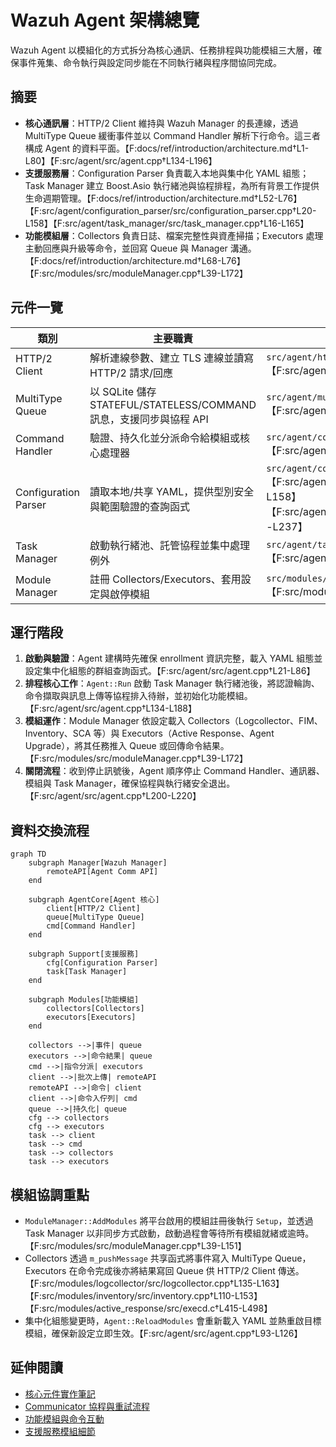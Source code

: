 # Wazuh Agent 架構總覽

Wazuh Agent 以模組化的方式拆分為核心通訊、任務排程與功能模組三大層，確保事件蒐集、命令執行與設定同步能在不同執行緒與程序間協同完成。

## 摘要

- **核心通訊層**：HTTP/2 Client 維持與 Wazuh Manager 的長連線，透過 MultiType Queue 緩衝事件並以 Command Handler 解析下行命令。這三者構成 Agent 的資料平面。【F:docs/ref/introduction/architecture.md†L1-L80】【F:src/agent/src/agent.cpp†L134-L196】
- **支援服務層**：Configuration Parser 負責載入本地與集中化 YAML 組態；Task Manager 建立 Boost.Asio 執行緒池與協程排程，為所有背景工作提供生命週期管理。【F:docs/ref/introduction/architecture.md†L52-L76】【F:src/agent/configuration_parser/src/configuration_parser.cpp†L20-L158】【F:src/agent/task_manager/src/task_manager.cpp†L16-L165】
- **功能模組層**：Collectors 負責日誌、檔案完整性與資產掃描；Executors 處理主動回應與升級等命令，並回寫 Queue 與 Manager 溝通。【F:docs/ref/introduction/architecture.md†L68-L76】【F:src/modules/src/moduleManager.cpp†L39-L172】

## 元件一覽

| 類別 | 主要職責 | 關鍵檔案 |
| --- | --- | --- |
| HTTP/2 Client | 解析連線參數、建立 TLS 連線並讀寫 HTTP/2 請求/回應 | `src/agent/http_client/src/http_client.cpp`【F:src/agent/http_client/src/http_client.cpp†L81-L181】 |
| MultiType Queue | 以 SQLite 儲存 STATEFUL/STATELESS/COMMAND 訊息，支援同步與協程 API | `src/agent/multitype_queue/src/multitype_queue.cpp`【F:src/agent/multitype_queue/src/multitype_queue.cpp†L17-L224】 |
| Command Handler | 驗證、持久化並分派命令給模組或核心處理器 | `src/agent/command_handler/src/command_handler.cpp`【F:src/agent/command_handler/src/command_handler.cpp†L37-L142】 |
| Configuration Parser | 讀取本地/共享 YAML，提供型別安全與範圍驗證的查詢函式 | `src/agent/configuration_parser/*`【F:src/agent/configuration_parser/src/configuration_parser.cpp†L20-L158】【F:src/agent/configuration_parser/include/configuration_parser.hpp†L18-L237】 |
| Task Manager | 啟動執行緒池、託管協程並集中處理例外 | `src/agent/task_manager/*`【F:src/agent/task_manager/src/task_manager.cpp†L16-L165】 |
| Module Manager | 註冊 Collectors/Executors、套用設定與啟停模組 | `src/modules/src/moduleManager.cpp`【F:src/modules/src/moduleManager.cpp†L39-L171】 |

## 運行階段

1. **啟動與驗證**：Agent 建構時先確保 enrollment 資訊完整，載入 YAML 組態並設定集中化組態的群組查詢函式。【F:src/agent/src/agent.cpp†L21-L86】
2. **排程核心工作**：`Agent::Run` 啟動 Task Manager 執行緒池後，將認證輪詢、命令擷取與訊息上傳等協程排入待辦，並初始化功能模組。【F:src/agent/src/agent.cpp†L134-L188】
3. **模組運作**：Module Manager 依設定載入 Collectors（Logcollector、FIM、Inventory、SCA 等）與 Executors（Active Response、Agent Upgrade），將其任務推入 Queue 或回傳命令結果。【F:src/modules/src/moduleManager.cpp†L39-L172】
4. **關閉流程**：收到停止訊號後，Agent 順序停止 Command Handler、通訊器、模組與 Task Manager，確保協程與執行緒安全退出。【F:src/agent/src/agent.cpp†L200-L220】

## 資料交換流程

```mermaid
graph TD
    subgraph Manager[Wazuh Manager]
        remoteAPI[Agent Comm API]
    end

    subgraph AgentCore[Agent 核心]
        client[HTTP/2 Client]
        queue[MultiType Queue]
        cmd[Command Handler]
    end

    subgraph Support[支援服務]
        cfg[Configuration Parser]
        task[Task Manager]
    end

    subgraph Modules[功能模組]
        collectors[Collectors]
        executors[Executors]
    end

    collectors -->|事件| queue
    executors -->|命令結果| queue
    cmd -->|指令分派| executors
    client -->|批次上傳| remoteAPI
    remoteAPI -->|命令| client
    client -->|命令入佇列| cmd
    queue -->|持久化| queue
    cfg --> collectors
    cfg --> executors
    task --> client
    task --> cmd
    task --> collectors
    task --> executors
```

## 模組協調重點

- `ModuleManager::AddModules` 將平台啟用的模組註冊後執行 `Setup`，並透過 Task Manager 以非同步方式啟動，啟動過程會等待所有模組就緒或逾時。【F:src/modules/src/moduleManager.cpp†L39-L151】
- Collectors 透過 `m_pushMessage` 共享函式將事件寫入 MultiType Queue，Executors 在命令完成後亦將結果寫回 Queue 供 HTTP/2 Client 傳送。【F:src/modules/logcollector/src/logcollector.cpp†L135-L163】【F:src/modules/inventory/src/inventory.cpp†L110-L153】【F:src/modules/active_response/src/execd.c†L415-L498】
- 集中化組態變更時，`Agent::ReloadModules` 會重新載入 YAML 並熱重啟目標模組，確保新設定立即生效。【F:src/agent/src/agent.cpp†L93-L126】

## 延伸閱讀

- [核心元件實作筆記](agent-core-core-components.md)
- [Communicator 協程與重試流程](agent-core-core-components.md#communicator)
- [功能模組與命令互動](functional-modules-collectors-executors.md)
- [支援服務模組細節](support-services-module.md)
